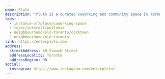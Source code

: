 ```yaml
---
name: Pluto
description: "Pluto is a curated coworking and community space in Toronto, designed for connection, creativity, and growth. A membership-based fourth space and social place designed to reconnect people through meaningful experiences, personal growth, and co-creation. The experiences explore themes related to human flourishing through the lenses of relationships, health, environments, culture, science, tech, and art."
tags:
  - instance-of/place/coworking-space
  - topic/interest/wellness
  - neighbourhood/old-toronto/corktown
  - neighbourhood/old-toronto
link: https://enterpluto.com
address:
  streetAddress: 60 Sumach Street
  addressLocality: Toronto
  addressRegion: ON
social:
  instagram: https://www.instagram.com/enterpluto/
---
```


